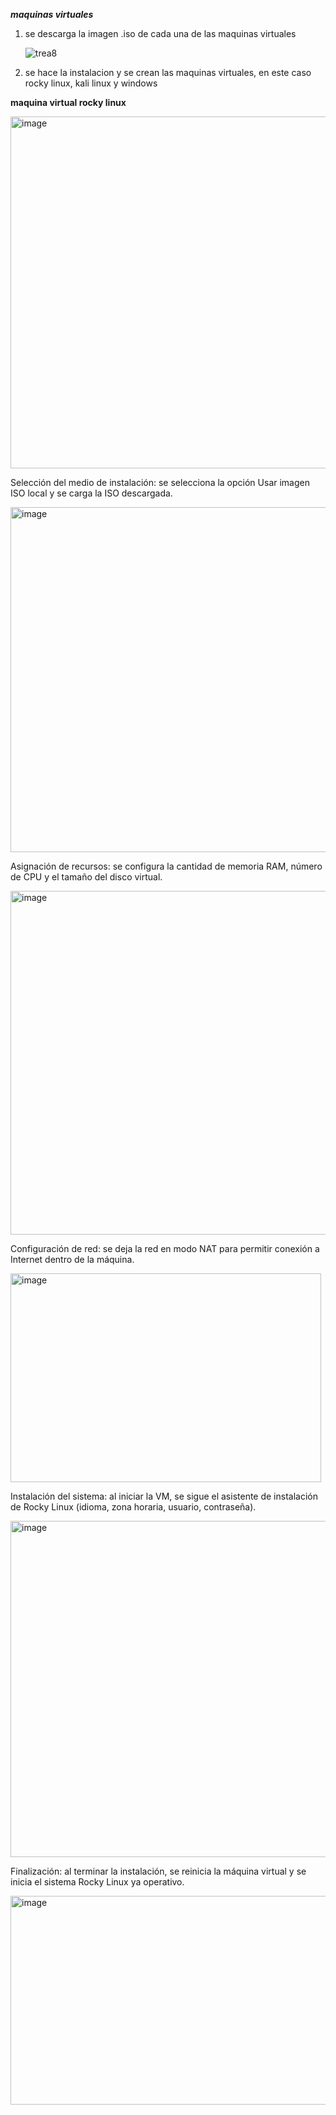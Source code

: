 ***maquinas virtuales***

1. se descarga la imagen .iso de cada una de las maquinas virtuales

   ![trea8](https://github.com/user-attachments/assets/e4a43c09-9d52-4167-943a-370c503a61bc)

2. se hace la instalacion y se crean las maquinas virtuales, en este caso rocky linux, kali linux y windows

**maquina virtual rocky linux**

<img width="565" height="563" alt="image" src="https://github.com/user-attachments/assets/44bdc194-a54f-43a3-9991-197603eeeb09" />

Selección del medio de instalación: se selecciona la opción Usar imagen ISO local y se carga la ISO descargada.

<img width="566" height="552" alt="image" src="https://github.com/user-attachments/assets/490ccd14-3652-4588-95af-39348c5749d7" />

Asignación de recursos: se configura la cantidad de memoria RAM, número de CPU y el tamaño del disco virtual.

<img width="564" height="550" alt="image" src="https://github.com/user-attachments/assets/928c48dd-f287-40b0-a362-843f69965e74" />

Configuración de red: se deja la red en modo NAT para permitir conexión a Internet dentro de la máquina.

<img width="497" height="334" alt="image" src="https://github.com/user-attachments/assets/a5076a14-67f8-484a-91a0-41005c3fb857" />

Instalación del sistema: al iniciar la VM, se sigue el asistente de instalación de Rocky Linux (idioma, zona horaria, usuario, contraseña).

<img width="911" height="538" alt="image" src="https://github.com/user-attachments/assets/409c78d1-f122-4217-8618-ca64cd09ceeb" />

Finalización: al terminar la instalación, se reinicia la máquina virtual y se inicia el sistema Rocky Linux ya operativo.

<img width="707" height="334" alt="image" src="https://github.com/user-attachments/assets/12aec641-2e36-4acd-8421-1323114b4b49" />
